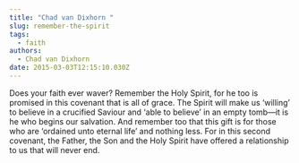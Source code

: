 ```yaml
---
title: "Chad van Dixhorn "
slug: remember-the-spirit
tags:
  - faith
authors:
  - Chad van Dixhorn
date: 2015-03-03T12:15:10.030Z
---
```

Does your faith ever waver? Remember the Holy Spirit, for he too is promised in this covenant that is all of grace. The Spirit will make us ‘willing’ to believe in a crucified Saviour and ‘able to believe’ in an empty tomb—it is he who begins our salvation. And remember too that this gift is for those who are ‘ordained unto eternal life’ and nothing less. For in this second covenant, the Father, the Son and the Holy Spirit have offered a relationship to us that will never end.